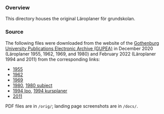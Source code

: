 ### Overview
This directory houses the original Läroplaner för grundskolan.

### Source
The following files were downloaded from the website of the [Gothenburg University Publications Electronic Archive (GUPEA)](https://gupea.ub.gu.se) in December 2020 (Läroplaner 1955, 1962, 1969, and 1980) and February 2022 (Läroplaner 1994 and 2011) from the corresponding links:
* [1955](https://gupea.ub.gu.se/handle/2077/51176)
* [1962](https://gupea.ub.gu.se/handle/2077/50232)
* [1969](https://gupea.ub.gu.se/handle/2077/30902)
* [1980](https://gupea.ub.gu.se/handle/2077/30910), [1980 subject](https://gupea.ub.gu.se/handle/2077/31016)
* [1994 lpo](https://gupea.ub.gu.se/handle/2077/31298), [1994 kursplaner](https://gupea.ub.gu.se/handle/2077/30959)
* [2011](https://gupea.ub.gu.se/handle/2077/31382)

PDF files are in `/orig/`; landing page screenshots are in `/docs/`.

